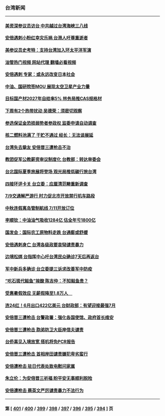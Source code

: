 ### 台湾新闻
---
#### [美资深参议员访台 中共越过台湾海峡三八线](../../pages/ncid1349361/n13776415.md?07091645) 
#### [安倍遇刺小粉红幸灾乐祸 台港人吁尊重逝者](../../pages/ncid1349361/n13776604.md?07091645) 
#### [美参议员史考特：支持台湾加入环太平洋军演](../../pages/ncid1349361/n13776679.md?07091645) 
#### [油管热门视频 网站代理 翻墙必看视频](http://209.222.30.114:81/youtube.html?07091645)
#### [安倍遇刺 专家：或永远改变日本社会](../../pages/ncid1349361/n13776614.md?07091645) 
#### [中油、国研院签MOU 展现太空卫星产业力量](../../pages/ncid1349361/n13776544.md?07091645) 
#### [目标国产材2027年自给率5% 林务局推CAS规格材](../../pages/ncid1349361/n13776556.md?07091645) 
#### [下周有2个热带扰动 吴德荣：须密切观察](../../pages/ncid1349361/n13776555.md?07091645) 
#### [参选保证金恐损弱势者参政权 监委申请自动调查](../../pages/ncid1349361/n13776554.md?07091645) 
#### [核二燃料池满了 干贮不通过 经长：无法谈展延](../../pages/ncid1349361/n13776550.md?07091645) 
#### [台湾失去挚友 安倍晋三遭枪击不治](../../pages/ncid1349361/n13776546.md?07091645) 
#### [教团促军公教薪资审议制度化 台教部：转达审委会](../../pages/ncid1349361/n13776511.md?07091645) 
#### [台北国际夏季旅展将登场 观光局推低碳行旅台湾](../../pages/ncid1349361/n13776512.md?07091645) 
#### [四接环评卡关 台立委：应厘清范畴重新调查](../../pages/ncid1349361/n13776514.md?07091645) 
#### [7/9交通解严游行 时力促北市开放禁行机车路段](../../pages/ncid1349361/n13776518.md?07091645) 
#### [中秋连假离岛管制航线 7/11开放订位](../../pages/ncid1349361/n13776516.md?07091645) 
#### [李顺钦：中油油气吸收1284亿 估全年亏1800亿](../../pages/ncid1349361/n13776459.md?07091645) 
#### [国发会：国际农工原物料走跌 台通膨或舒缓](../../pages/ncid1349361/n13776461.md?07091645) 
#### [安倍遇刺身亡 台湾各级政要哀恸谴责暴力](../../pages/ncid1349361/n13776471.md?07091645) 
#### [边境松绑 台指挥中心吁台湾民众确诊7天后再返台](../../pages/ncid1349361/n13776450.md?07091645) 
#### [军中新兵多确诊 台立委提三诉求改善军中防疫](../../pages/ncid1349361/n13776451.md?07091645) 
#### [“吃石斑代鲑鱼”挨酸 陈吉仲：不知鲑鱼贵？](../../pages/ncid1349361/n13776453.md?07091645) 
#### [受惠暑假效应 无薪假降至1.8万人　](../../pages/ncid1349361/n13776454.md?07091645) 
#### [连24红！6月出口422亿美元 台财政部：有望迎接最强7月](../../pages/ncid1349361/n13776388.md?07091645) 
#### [安倍晋三遭枪击 台警政署：强化各国使馆、政府首长维安](../../pages/ncid1349361/n13776343.md?07091645) 
#### [安倍晋三遭枪击 胞弟防卫大臣岸信夫谴责](../../pages/ncid1349361/n13776344.md?07091645) 
#### [台侨喜见入境放宽 搭机将免PCR报告](../../pages/ncid1349361/n13776086.md?07091645) 
#### [安倍晋三遭枪击 首相岸田谴责嫌犯卑劣蛮行](../../pages/ncid1349361/n13776264.md?07091645) 
#### [安倍遭枪击 驻日代表处致电慰问家属](../../pages/ncid1349361/n13776245.md?07091645) 
#### [朱立伦：为安倍晋三祈福 盼平安无事顺利脱险](../../pages/ncid1349361/n13776223.md?07091645) 
#### [安倍遭枪击 蔡英文严厉谴责暴力不法行为](../../pages/ncid1349361/n13776115.md?07091645) 

---
#### 第 [ [401](./401.md?07091645) / [400](./400.md?07091645) / [399](./399.md?07091645) / [398](./398.md?07091645) / [397](./397.md?07091645) / [396](./396.md?07091645) / [395](./395.md?07091645) / [394](./394.md?07091645) ] 页
